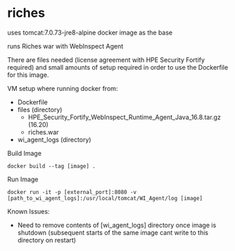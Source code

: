 # riches
uses tomcat:7.0.73-jre8-alpine docker image as the base

runs Riches war with WebInspect Agent

There are files needed (license agreement with HPE Security Fortify required) and small amounts of setup required in order to use the Dockerfile for this image.

VM setup where running docker from:
- Dockerfile
- files (directory)
  - HPE_Security_Fortify_WebInspect_Runtime_Agent_Java_16.8.tar.gz (16.20)
  - riches.war
- wi_agent_logs (directory)



Build Image
```
docker build --tag [image] .
```

Run Image 
```
docker run -it -p [external_port]:8080 -v [path_to_wi_agent_logs]:/usr/local/tomcat/WI_Agent/log [image]
```

Known Issues:
- Need to remove contents of [wi_agent_logs] directory once image is shutdown (subsequent starts of the same image cant write to this directory on restart)
